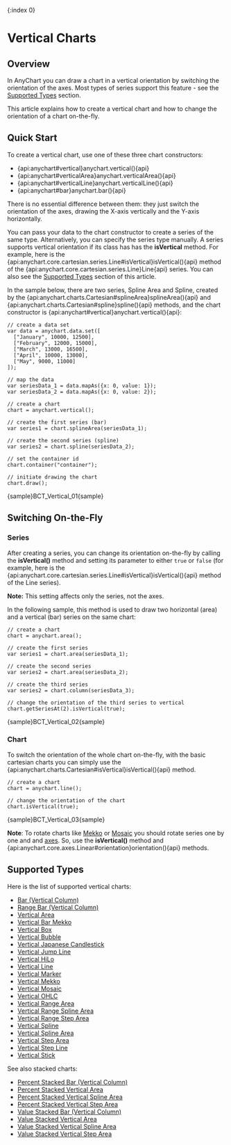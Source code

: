 {:index 0}
# Vertical Charts

## Overview

In AnyChart you can draw a chart in a vertical orientation by switching the orientation of the axes. Most types of series support this feature - see the [Supported Types](#supported_types) section.

This article explains how to create a vertical chart and how to change the orientation of a chart on-the-fly.

## Quick Start

To create a vertical chart, use one of these three chart constructors:
* {api:anychart#vertical}anychart.vertical(){api}
* {api:anychart#verticalArea}anychart.verticalArea(){api}
* {api:anychart#verticalLine}anychart.verticalLine(){api}
* {api:anychart#bar}anychart.bar(){api}

There is no essential difference between them: they just switch the orientation of the axes, drawing the X-axis vertically and the Y-axis horizontally.

You can pass your data to the chart constructor to create a series of the same type. Alternatively, you can specify the series type manually. A series supports vertical orientation if its class has has the **isVertical** method. For example, here is the {api:anychart.core.cartesian.series.Line#isVertical}isVertical(){api} method of the {api:anychart.core.cartesian.series.Line}Line{api} series. You can also see the [Supported Types](#supported_types) section of this article.

In the sample below, there are two series, Spline Area and Spline, created by the {api:anychart.charts.Cartesian#splineArea}splineArea(){api} and {api:anychart.charts.Cartesian#spline}spline(){api} methods, and the chart constructor is {api:anychart#vertical}anychart.vertical(){api}:

```
// create a data set
var data = anychart.data.set([
  ["January", 10000, 12500],
  ["February", 12000, 15000],
  ["March", 13000, 16500],
  ["April", 10000, 13000],
  ["May", 9000, 11000]
]);

// map the data
var seriesData_1 = data.mapAs({x: 0, value: 1});
var seriesData_2 = data.mapAs({x: 0, value: 2});

// create a chart
chart = anychart.vertical();

// create the first series (bar)
var series1 = chart.splineArea(seriesData_1);

// create the second series (spline)
var series2 = chart.spline(seriesData_2);

// set the container id
chart.container("container");

// initiate drawing the chart
chart.draw();
```

{sample}BCT\_Vertical\_01{sample}

## Switching On-the-Fly

### Series

After creating a series, you can change its orientation on-the-fly by calling the **isVertical()** method and setting its parameter to either `true` or `false` (for example, here is the {api:anychart.core.cartesian.series.Line#isVertical}isVertical(){api} method of the Line series).

**Note:** This setting affects only the series, not the axes.

In the following sample, this method is used to draw two horizontal (area) and a vertical (bar) series on the same chart:

```
// create a chart
chart = anychart.area();

// create the first series
var series1 = chart.area(seriesData_1);

// create the second series
var series2 = chart.area(seriesData_2);

// create the third series
var series2 = chart.column(seriesData_3);

// change the orientation of the third series to vertical
chart.getSeriesAt(2).isVertical(true);
```

{sample}BCT\_Vertical\_02{sample}

### Chart

To switch the orientation of the whole chart on-the-fly, with the basic cartesian charts you can simply use the {api:anychart.charts.Cartesian#isVertical}isVertical(){api} method.

```
// create a chart
chart = anychart.line();

// change the orientation of the chart
chart.isVertical(true);
```

{sample}BCT\_Vertical\_03{sample}

**Note**: To rotate charts like [Mekko](Mekko_Chart) or [Mosaic](Mosaic_Chart) you should rotate series one by one and  and [axes](../../Axes_and_Grids/Axis_Orientation). So, use the **isVertical()** method and {api:anychart.core.axes.Linear#orientation}orientation(){api} methods.

## Supported Types

Here is the list of supported vertical charts:

* [Bar (Vertical Column)](../Bar_Chart)
* [Range Bar (Vertical Column)](../Range_Bar_Chart)
* [Vertical Area](Area_Chart)
* [Vertical Bar Mekko](Bar_Mekko_Chart)
* [Vertical Box](Box_Chart)
* [Vertical Bubble](Bubble_Chart)
* [Vertical Japanese Candlestick](Japanese_Candlestick_Chart)
* [Vertical Jump Line](Jump_Line_Chart)
* [Vertical HiLo](HiLo_Chart)
* [Vertical Line](Line_Chart)
* [Vertical Marker](Marker_Chart)
* [Vertical Mekko](Mekko_Chart)
* [Vertical Mosaic](Mosaic_Chart)
* [Vertical OHLC](OHLC_Chart)
* [Vertical Range Area](Range_Area_Chart) 
* [Vertical Range Spline Area](Range_Spline_Area_Chart)
* [Vertical Range Step Area](Range_Step_Area_Chart)  
* [Vertical Spline](Spline_Chart)
* [Vertical Spline Area](Spline_Area_Chart)
* [Vertical Step Area](Step_Area_Chart)
* [Vertical Step Line](Step_Line_Chart)
* [Vertical Stick](Stick_Chart)

See also stacked charts:

* [Percent Stacked Bar (Vertical Column)](../Stacked/Percent/Bar_Chart)
* [Percent Stacked Vertical Area](../Stacked/Percent/Vertical_Area_Chart)
* [Percent Stacked Vertical Spline Area](../Stacked/Percent/Vertical_Spline_Area_Chart)
* [Percent Stacked Vertical Step Area](../Stacked/Percent/Vertical_Step_Area_Chart)
* [Value Stacked Bar (Vertical Column)](../Stacked/Value/Bar_Chart)
* [Value Stacked Vertical Area](../Stacked/Value/Vertical_Area_Chart)
* [Value Stacked Vertical Spline Area](../Stacked/Value/Vertical_Spline_Area_Chart)
* [Value Stacked Vertical Step Area](../Stacked/Value/Vertical_Step_Area_Chart)